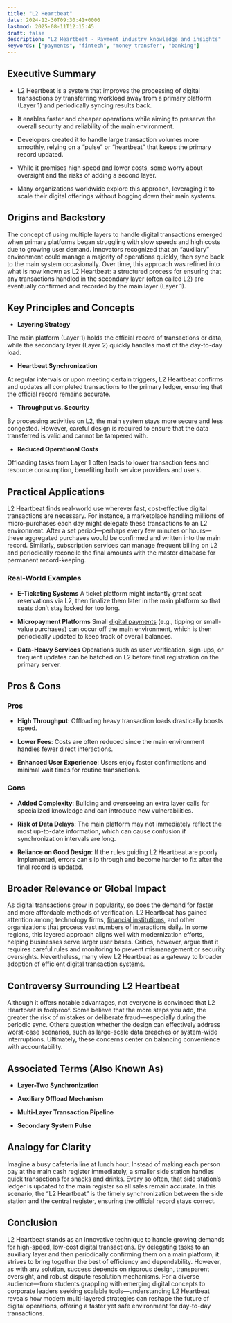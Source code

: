 ```yaml
---
title: "L2 Heartbeat"
date: 2024-12-30T09:30:41+0000
lastmod: 2025-08-11T12:15:45
draft: false
description: "L2 Heartbeat - Payment industry knowledge and insights"
keywords: ["payments", "fintech", "money transfer", "banking"]
---
```


## Executive Summary

- L2 Heartbeat is a system that improves the processing of digital transactions by transferring workload away from a primary platform (Layer 1) and periodically syncing results back.

- It enables faster and cheaper operations while aiming to preserve the overall security and reliability of the main environment.

- Developers created it to handle large transaction volumes more smoothly, relying on a “pulse” or “heartbeat” that keeps the primary record updated.

- While it promises high speed and lower costs, some worry about oversight and the risks of adding a second layer.

- Many organizations worldwide explore this approach, leveraging it to scale their digital offerings without bogging down their main systems.

## Origins and Backstory

The concept of using multiple layers to handle digital transactions emerged when primary platforms began struggling with slow speeds and high costs due to growing user demand. Innovators recognized that an “auxiliary” environment could manage a majority of operations quickly, then sync back to the main system occasionally. Over time, this approach was refined into what is now known as L2 Heartbeat: a structured process for ensuring that any transactions handled in the secondary layer (often called L2) are eventually confirmed and recorded by the main layer (Layer 1).

## Key Principles and Concepts

- **Layering Strategy**

The main platform (Layer 1) holds the official record of transactions or data, while the secondary layer (Layer 2) quickly handles most of the day-to-day load.

- **Heartbeat Synchronization**

At regular intervals or upon meeting certain triggers, L2 Heartbeat confirms and updates all completed transactions to the primary ledger, ensuring that the official record remains accurate.

- **Throughput vs. Security**

By processing activities on L2, the main system stays more secure and less congested. However, careful design is required to ensure that the data transferred is valid and cannot be tampered with.

- **Reduced Operational Costs**

Offloading tasks from Layer 1 often leads to lower transaction fees and resource consumption, benefiting both service providers and users.

## Practical Applications

L2 Heartbeat finds real-world use wherever fast, cost-effective digital transactions are necessary. For instance, a marketplace handling millions of micro-purchases each day might delegate these transactions to an L2 environment. After a set period—perhaps every few minutes or hours—these aggregated purchases would be confirmed and written into the main record. Similarly, subscription services can manage frequent billing on L2 and periodically reconcile the final amounts with the master database for permanent record-keeping.

### Real-World Examples

- **E-Ticketing Systems** A ticket platform might instantly grant seat reservations via L2, then finalize them later in the main platform so that seats don’t stay locked for too long.

- **Micropayment Platforms** Small [digital payments](https://faisalkhanllc.xyz/resources/payments-wiki/d/digital-payment-tokens/) (e.g., tipping or small-value purchases) can occur off the main environment, which is then periodically updated to keep track of overall balances.

- **Data-Heavy Services** Operations such as user verification, sign-ups, or frequent updates can be batched on L2 before final registration on the primary server.

## Pros & Cons

### Pros

- **High Throughput**: Offloading heavy transaction loads drastically boosts speed.

- **Lower Fees**: Costs are often reduced since the main environment handles fewer direct interactions.

- **Enhanced User Experience**: Users enjoy faster confirmations and minimal wait times for routine transactions.

### Cons

- **Added Complexity**: Building and overseeing an extra layer calls for specialized knowledge and can introduce new vulnerabilities.

- **Risk of Data Delays**: The main platform may not immediately reflect the most up-to-date information, which can cause confusion if synchronization intervals are long.

- **Reliance on Good Design**: If the rules guiding L2 Heartbeat are poorly implemented, errors can slip through and become harder to fix after the final record is updated.

## Broader Relevance or Global Impact

As digital transactions grow in popularity, so does the demand for faster and more affordable methods of verification. L2 Heartbeat has gained attention among technology firms, [financial institutions](https://faisalkhanllc.xyz/resources/payments-wiki/f/financial-institution-fi/), and other organizations that process vast numbers of interactions daily. In some regions, this layered approach aligns well with modernization efforts, helping businesses serve larger user bases. Critics, however, argue that it requires careful rules and monitoring to prevent mismanagement or security oversights. Nevertheless, many view L2 Heartbeat as a gateway to broader adoption of efficient digital transaction systems.

## Controversy Surrounding L2 Heartbeat

Although it offers notable advantages, not everyone is convinced that L2 Heartbeat is foolproof. Some believe that the more steps you add, the greater the risk of mistakes or deliberate fraud—especially during the periodic sync. Others question whether the design can effectively address worst-case scenarios, such as large-scale data breaches or system-wide interruptions. Ultimately, these concerns center on balancing convenience with accountability.

## Associated Terms (Also Known As)

- **Layer-Two Synchronization**

- **Auxiliary Offload Mechanism**

- **Multi-Layer Transaction Pipeline**

- **Secondary System Pulse**

## Analogy for Clarity

Imagine a busy cafeteria line at lunch hour. Instead of making each person pay at the main cash register immediately, a smaller side station handles quick transactions for snacks and drinks. Every so often, that side station’s ledger is updated to the main register so all sales remain accurate. In this scenario, the “L2 Heartbeat” is the timely synchronization between the side station and the central register, ensuring the official record stays correct.

## Conclusion

L2 Heartbeat stands as an innovative technique to handle growing demands for high-speed, low-cost digital transactions. By delegating tasks to an auxiliary layer and then periodically confirming them on a main platform, it strives to bring together the best of efficiency and dependability. However, as with any solution, success depends on rigorous design, transparent oversight, and robust dispute resolution mechanisms. For a diverse audience—from students grappling with emerging digital concepts to corporate leaders seeking scalable tools—understanding L2 Heartbeat reveals how modern multi-layered strategies can reshape the future of digital operations, offering a faster yet safe environment for day-to-day transactions.